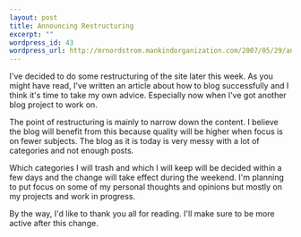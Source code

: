 ```yaml
--- 
layout: post
title: Announcing Restructuring
excerpt: ""
wordpress_id: 43
wordpress_url: http://mrnordstrom.mankindorganization.com/2007/05/29/announcing-restructuring/
---
```

I've decided to do some restructuring of the site later this week. As you might have read, I've written an article about how to blog successfully and I think it's time to take my own advice. Especially now when I've got another blog project to work on.<p></p>The point of restructuring is mainly to narrow down the content. I believe the blog will benefit from this because quality will be higher when focus is on fewer subjects. The blog as it is today is very messy with a lot of categories and not enough posts.<p></p>Which categories I will trash and which I will keep will be decided within a few days and the change will take effect during the weekend. I'm planning to put focus on some of my personal thoughts and opinions but mostly on my projects and work in progress. <p></p>By the way, I'd like to thank you all for reading. I'll make sure to be more active after this change.
